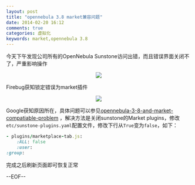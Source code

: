 ```yaml
---
layout: post
title: "opennebula 3.8 market兼容问题"
date: 2014-02-20 16:12
comments: true
categories: 虚拟化
keywords: market,opennebula 3.8
---
```


今天下午发现公司所有的OpenNebula Sunstone访问出错，而且错误界面关闭不了，严重影响操作
<!--more-->

<center><img src="/images/OpenNebula/OpenNebula_market_err.png" /></center>

Firebug获知锁定错误为market插件

<center><img src="/images/OpenNebula/OpenNebula_market_err2.png" /></center>

Google获知原因所在，具体问题可以参见[opennebula-3-8-and-market-compatiable-problem](http://www.marshut.com/iqmmzn/opennebula-3-8-and-market-compatiable-problem.html) ，解决方法是关闭sunstone的Market plugins，修改`etc/sunstone-plugins.yaml`配置文件，修改下行从`True`变为`false`，如下：
``` ruby
- plugins/marketplace-tab.js:
    :ALL: false
    :user:
:group:
```

完成之后刷新页面即可恢复正常

--EOF--